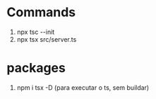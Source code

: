 # Commands
1. npx tsc --init
2. npx tsx src/server.ts

# packages
1. npm i tsx -D (para executar o ts, sem buildar)